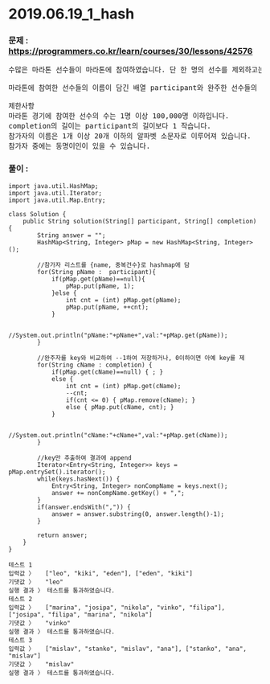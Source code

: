 # 2019.06.19_1_hash

### 문제 : https://programmers.co.kr/learn/courses/30/lessons/42576  
<pre>
수많은 마라톤 선수들이 마라톤에 참여하였습니다. 단 한 명의 선수를 제외하고는 모든 선수가 마라톤을 완주하였습니다.

마라톤에 참여한 선수들의 이름이 담긴 배열 participant와 완주한 선수들의 이름이 담긴 배열 completion이 주어질 때, 완주하지 못한 선수의 이름을 return 하도록 solution 함수를 작성해주세요.

제한사항
마라톤 경기에 참여한 선수의 수는 1명 이상 100,000명 이하입니다.
completion의 길이는 participant의 길이보다 1 작습니다.
참가자의 이름은 1개 이상 20개 이하의 알파벳 소문자로 이루어져 있습니다.
참가자 중에는 동명이인이 있을 수 있습니다.
</pre>
### 풀이 : 

~~~
import java.util.HashMap;
import java.util.Iterator;
import java.util.Map.Entry;

class Solution {
    public String solution(String[] participant, String[] completion) {
        String answer = "";
        HashMap<String, Integer> pMap = new HashMap<String, Integer>();

        //참가자 리스트를 {name, 중복건수}로 hashmap에 담
        for(String pName :  participant){
            if(pMap.get(pName)==null){
                pMap.put(pName, 1);
            }else {
                int cnt = (int) pMap.get(pName);
                pMap.put(pName, ++cnt);
            }

            //System.out.println("pName:"+pName+",val:"+pMap.get(pName));
        }

        //완주자를 key와 비교하여 --1하여 저장하거나, 0이하이면 아예 key를 제
        for(String cName : completion) {
            if(pMap.get(cName)==null) { ; }
            else {
                int cnt = (int) pMap.get(cName);
                --cnt;
                if(cnt <= 0) { pMap.remove(cName); }
                else { pMap.put(cName, cnt); }
            }

            //System.out.println("cName:"+cName+",val:"+pMap.get(cName));
        }
        
        //key만 추출하여 결과에 append
        Iterator<Entry<String, Integer>> keys = pMap.entrySet().iterator();
        while(keys.hasNext()) {
            Entry<String, Integer> nonCompName = keys.next();
            answer += nonCompName.getKey() + ",";
        }
        if(answer.endsWith(",")) {
            answer = answer.substring(0, answer.length()-1);
        }

        return answer;
    }
}

테스트 1
입력값 〉	["leo", "kiki", "eden"], ["eden", "kiki"]
기댓값 〉	"leo"
실행 결과 〉	테스트를 통과하였습니다.
테스트 2
입력값 〉	["marina", "josipa", "nikola", "vinko", "filipa"], ["josipa", "filipa", "marina", "nikola"]
기댓값 〉	"vinko"
실행 결과 〉	테스트를 통과하였습니다.
테스트 3
입력값 〉	["mislav", "stanko", "mislav", "ana"], ["stanko", "ana", "mislav"]
기댓값 〉	"mislav"
실행 결과 〉	테스트를 통과하였습니다.
~~~ 



